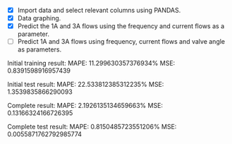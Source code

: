 - [x] Import data and select relevant columns using PANDAS.
- [x] Data graphing.
- [x] Predict the 1A and 3A flows using the frequency and current flows as a parameter.
- [ ] Predict 1A and 3A flows using frequency, current flows and valve angle as parameters.

Initial training result:
MAPE: 11.299630357376934%
MSE: 0.8391598916957439

Initial test result:
MAPE: 22.533812385312235%
MSE: 1.3539835866290093

Complete result:
MAPE: 2.1926135134659663%
MSE: 0.13166324166726395

Complete test result:
MAPE: 0.8150485723551206%
MSE: 0.0055871762792985774
